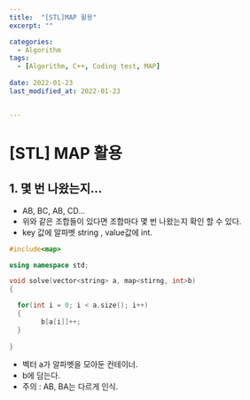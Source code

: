 ```yaml
---
title:  "[STL]MAP 활용"
excerpt: ""

categories:
  - Algorithm
tags:
  - [Algorithm, C++, Coding test, MAP]
 
date: 2022-01-23
last_modified_at: 2022-01-23


---
```






# [STL] MAP 활용



## 1. 몇 번 나왔는지...



- AB, BC, AB, CD...
- 위와 같은 조합들이 있다면 조합마다 몇 번 나왔는지 확인 할 수 있다.
- key 값에 알파벳 string , value값에 int.

```c++
#include<map>

using namespace std;

void solve(vector<string> a, map<stirng, int>b)
{

  for(int i = 0; i < a.size(); i++)
  {
		b[a[i]]++;
  }
  
}
```

- 벡터 a가 알파벳을 모아둔 컨테이너.
- b에 담는다.
- 주의 : AB, BA는 다르게 인식.